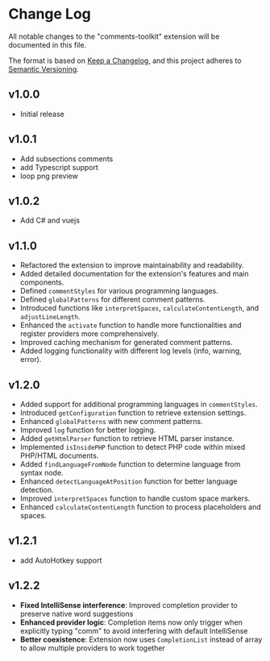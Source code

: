 # Change Log

All notable changes to the "comments-toolkit" extension will be documented in this file.

The format is based on [Keep a Changelog](https://keepachangelog.com/en/1.0.0/),
and this project adheres to [Semantic Versioning](https://semver.org/spec/v2.0.0.html).

## v1.0.0

- Initial release

## v1.0.1

- Add subsections comments
- add Typescript support
- loop png preview

## v1.0.2

- Add C# and vuejs

## v1.1.0

- Refactored the extension to improve maintainability and readability.
- Added detailed documentation for the extension's features and main components.
- Defined `commentStyles` for various programming languages.
- Defined `globalPatterns` for different comment patterns.
- Introduced functions like `interpretSpaces`, `calculateContentLength`, and `adjustLineLength`.
- Enhanced the `activate` function to handle more functionalities and register providers more comprehensively.
- Improved caching mechanism for generated comment patterns.
- Added logging functionality with different log levels (info, warning, error).

## v1.2.0

- Added support for additional programming languages in `commentStyles`.
- Introduced `getConfiguration` function to retrieve extension settings.
- Enhanced `globalPatterns` with new comment patterns.
- Improved `log` function for better logging.
- Added `getHtmlParser` function to retrieve HTML parser instance.
- Implemented `isInsidePHP` function to detect PHP code within mixed PHP/HTML documents.
- Added `findLanguageFromNode` function to determine language from syntax node.
- Enhanced `detectLanguageAtPosition` function for better language detection.
- Improved `interpretSpaces` function to handle custom space markers.
- Enhanced `calculateContentLength` function to process placeholders and spaces.

## v1.2.1

- add AutoHotkey support

## v1.2.2

- **Fixed IntelliSense interference**: Improved completion provider to preserve native word suggestions
- **Enhanced provider logic**: Completion items now only trigger when explicitly typing "comm" to avoid interfering with default IntelliSense
- **Better coexistence**: Extension now uses `CompletionList` instead of array to allow multiple providers to work together
